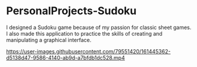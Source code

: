 # PersonalProjects-Sudoku
I designed a Sudoku game because of my passion for classic sheet games. I also made this application to practice the skills of creating and manipulating a graphical interface.



https://user-images.githubusercontent.com/79551420/161445362-d5138d47-9586-4140-ab9d-a7bfdb1dc528.mp4


